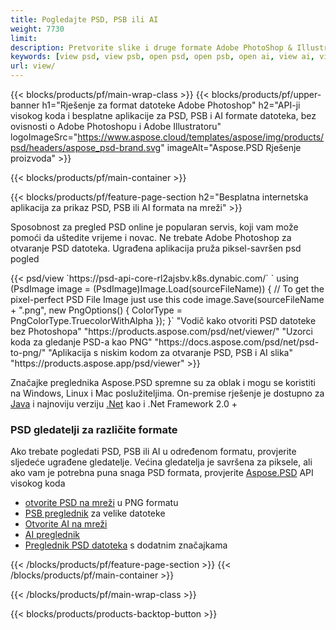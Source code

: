 ```yaml
---
title: Pogledajte PSD, PSB ili AI
weight: 7730
limit: 
description: Pretvorite slike i druge formate Adobe PhotoShop & Illustrator
keywords: [view psd, view psb, open psd, open psb, open ai, view ai, view image, open photoshop file, open illustrator file]
url: view/
---
```


{{< blocks/products/pf/main-wrap-class >}}
{{< blocks/products/pf/upper-banner h1="Rješenje za format datoteke Adobe Photoshop" h2="API-ji visokog koda i besplatne aplikacije za PSD, PSB i AI formate datoteka, bez ovisnosti o Adobe Photoshopu i Adobe Illustratoru" logoImageSrc="https://www.aspose.cloud/templates/aspose/img/products/psd/headers/aspose_psd-brand.svg" imageAlt="Aspose.PSD Rješenje proizvoda" >}}

{{< blocks/products/pf/main-container >}}

{{< blocks/products/pf/feature-page-section h2="Besplatna internetska aplikacija za prikaz PSD, PSB ili AI formata na mreži" >}}
<p>Sposobnost za pregled PSD online je popularan servis, koji vam može pomoći da uštedite vrijeme i novac. Ne trebate Adobe Photoshop za otvaranje PSD datoteka. Ugrađena aplikacija pruža piksel-savršen psd pogled</p>
{{< psd/view `https://psd-api-core-rl2ajsbv.k8s.dynabic.com/` 
`    using (PsdImage image = (PsdImage)Image.Load(sourceFileName))
    {
        // To get the pixel-perfect PSD File Image just use this code
        image.Save(sourceFileName + ".png",  new PngOptions() {  ColorType = PngColorType.TruecolorWithAlpha });
    }` 
"Vodič kako otvoriti PSD datoteke bez Photoshopa" "https://products.aspose.com/psd/net/viewer/" 
"Uzorci koda za gledanje PSD-a kao PNG"  "https://docs.aspose.com/psd/net/psd-to-png/" 
"Aplikacija s niskim kodom za otvaranje PSD, PSB i AI slika" "https://products.aspose.app/psd/viewer" >}}
<p>Značajke preglednika Aspose.PSD spremne su za oblak i mogu se koristiti na Windows, Linux i Mac poslužiteljima. On-premise rješenje je dostupno za <a href="https://products.aspose.com/psd/java/">Java</a> i najnoviju verziju <a href="https://products.aspose.com/psd/net/">.Net</a> kao i .Net Framework 2.0 +</p>

<h3 class="headingpdleft">PSD gledatelji za različite formate</h3>
<p>Ako trebate pogledati PSD, PSB ili AI u određenom formatu, provjerite sljedeće ugrađene gledatelje. Većina gledatelja je savršena za piksele, ali ako vam je potrebna puna snaga PSD formata, provjerite <a href="/psd/">Aspose.PSD</a> API visokog koda</p>
<ul>
<li><a href="open-psd-online">otvorite PSD na mreži</a> u PNG formatu</li>
<li><a href="psb">PSB preglednik</a> za velike datoteke</li>
<li><a href="open-ai-online">Otvorite AI na mreži</a></li>
<li><a href="ai">AI preglednik</a></li>
<li><a href="/psd/view/psd-file-viewer">Preglednik PSD datoteka</a> s dodatnim značajkama</li>
</ul>

{{< /blocks/products/pf/feature-page-section >}}
{{< /blocks/products/pf/main-container >}}


{{< /blocks/products/pf/main-wrap-class >}}

{{< blocks/products/products-backtop-button >}}
